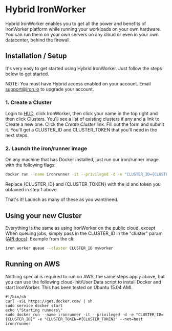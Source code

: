 # Hybrid IronWorker

Hybrid IronWorker enables you to get all the power and benefits of IronWorker platform while running your workloads on your own
hardware. You can run them on your own servers on any cloud or even in your own datacenter, behind the firewall.

## Installation / Setup

It's very easy to get started using Hybrid IronWorker. Just follow the steps below to get started. 

NOTE: You must have Hybrid access enabled on your account. Email [support@iron.io](mailto:support@iron.io) to upgrade your account. 

### 1. Create a Cluster

Login to [HUD](http://hud.iron.io), click IronWorker, then click your name in the top right and then click Clusters.
You'll see a list of existing clusters if any and a link to Create a new one. Click the _Create Cluster_ link. 
Fill out the form and submit it. You'll get a CLUSTER_ID and CLUSTER_TOKEN that you'll need in the next steps. 

### 2. Launch the iron/runner image

On any machine that has Docker installed, just run our iron/runner image with the following flags:

```sh
docker run --name ironrunner -it --privileged -d -e "CLUSTER_ID={CLUSTER_ID}" -e "CLUSTER_TOKEN={CLUSTER_TOKEN}" --net=host iron/runner
```

Replace {CLUSTER_ID} and {CLUSTER_TOKEN} with the id and token you obtained in step 1 above. 

That's it!  Launch as many of these as you want/need. 

## Using your new Cluster

Everything is the same as using IronWorker on the public cloud, except When queuing jobs, simply pass in the CLUSTER_ID in the "cluster" param ([API docs](http://dev.iron.io/worker/reference/api/#queue_a_task)). Example from the cli:

```sh
iron worker queue --cluster CLUSTER_ID myworker
```

## Running on AWS

Nothing special is required to run on AWS, the same steps apply above, but you can use the following cloud-init/User Data script to install Docker and start IronWorker. This has been tested on Ubuntu 15.04 AMI. 

```
#!/bin/sh
curl -sSL https://get.docker.com/ | sh
sudo service docker start
echo \"Starting runners\"
sudo docker run --name ironrunner -it --privileged -d -e "CLUSTER_ID={CLUSTER_ID}" -e "CLUSTER_TOKEN=#{CLUSTER_TOKEN}" --net=host iron/runner
```
